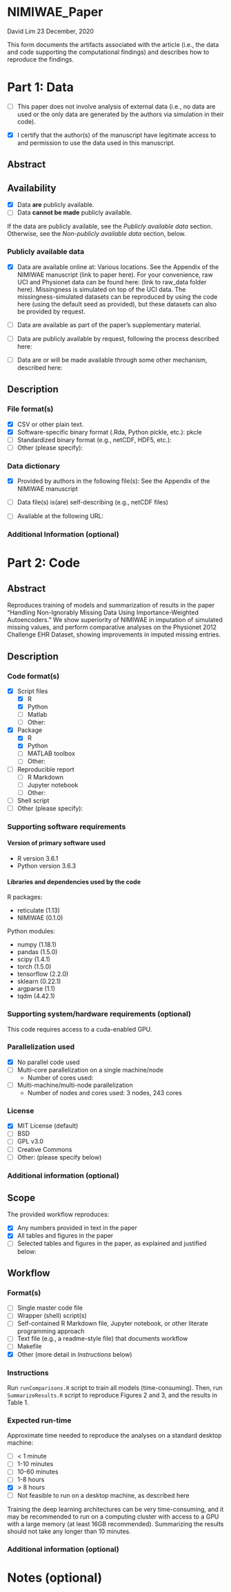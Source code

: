 NIMIWAE\_Paper
================
David Lim
23 December, 2020

<!--HOW TO COMPLETE THIS FORM:-->

<!--
1. Checkboxes in this document appear as follows: 

- [ ] This is a checkbox 

To check a checkbox, replace [ ] by [x], as follows: 

- [x] This is a checked checkbox 

Note that current versions of RStudio for Mac (this will change with RStudio versions 1.3 and higher) will not create a formatted checkbox but will leave the original characters, i.e., literally "[ ]" or "[x]". It's fine to submit a PDF in this form.
 
2. For text answers, simply type the relevant text in the areas indicated. A blank line starts a new paragraph. 
 
3. Comments (like these instructions) provide additional instructions throughout the form. There is no need to remove them; they will not appear in the compiled document. 

4. If you are comfortable with Markdown syntax, you may choose to include any Markdown-compliant formatting in the form. For example, you may wish to include R code chunks and compile this document in R Markdown.
-->

This form documents the artifacts associated with the article (i.e., the
data and code supporting the computational findings) and describes how
to reproduce the findings.

# Part 1: Data

  - [ ] This paper does not involve analysis of external data (i.e., no
    data are used or the only data are generated by the authors via
    simulation in their code).

<!--
If box above is checked and if no simulated/synthetic data files are provided by the authors, please skip directly to the Code section. Otherwise, continue.
-->

  - [x] I certify that the author(s) of the manuscript have legitimate
    access to and permission to use the data used in this manuscript.

<!-- If data are simulated using random number generation, please be sure to set the random number seed in the code you provide -->

## Abstract

<!--
Provide a short (< 100 words), high-level description of the data
-->

## Availability

  - [x] Data **are** publicly available.
  - [ ] Data **cannot be made** publicly available.

If the data are publicly available, see the *Publicly available data*
section. Otherwise, see the *Non-publicly available data* section,
below.

### Publicly available data

  - [x] Data are available online at: Various locations. See the
    Appendix of the NIMIWAE manuscript (link to paper here). For your
    convenience, raw UCI and Physionet data can be found here: (link to
    raw\_data folder here). Missingness is simulated on top of the UCI
    data. The missingness-simulated datasets can be reproduced by using
    the code here (using the default seed as provided), but these
    datasets can also be provided by request.

  - [ ] Data are available as part of the paper’s supplementary
    material.

  - [ ] Data are publicly available by request, following the process
    described here:

  - [ ] Data are or will be made available through some other mechanism,
    described here:

## Description

### File format(s)

<!--
Check all that apply
-->

  - [x] CSV or other plain text.
  - [x] Software-specific binary format (.Rda, Python pickle, etc.):
    pkcle
  - [ ] Standardized binary format (e.g., netCDF, HDF5, etc.):
  - [ ] Other (please specify):

### Data dictionary

<!--
A data dictionary provides information that allows users to understand the meaning, format, and use of the data.
-->

  - [x] Provided by authors in the following file(s): See the Appendix
    of the NIMIWAE manuscript

  - [ ] Data file(s) is(are) self-describing (e.g., netCDF files)

  - [ ] Available at the following URL:

### Additional Information (optional)

<!-- 
OPTIONAL: Provide any additional details that would be helpful in understanding the data. If relevant, please provide unique identifier/DOI/version information and/or license/terms of use.
-->

# Part 2: Code

## Abstract

<!--
Provide a short (< 100 words), high-level description of the code. If necessary, more details can be provided in files that accompany the code.
-->

Reproduces training of models and summarization of results in the paper
“Handling Non-Ignorably Missing Data Using Importance-Weighted
Autoencoders.” We show superiority of NIMIWAE in imputation of simulated
missing values, and perform comparative analyses on the Physionet 2012
Challenge EHR Dataset, showing improvements in imputed missing entries.

## Description

### Code format(s)

<!--
Check all that apply
-->

  - [x] Script files
      - [x] R
      - [x] Python
      - [ ] Matlab
      - [ ] Other:
  - [x] Package
      - [x] R
      - [x] Python
      - [ ] MATLAB toolbox
      - [ ] Other:
  - [ ] Reproducible report
      - [ ] R Markdown
      - [ ] Jupyter notebook
      - [ ] Other:
  - [ ] Shell script
  - [ ] Other (please specify):

### Supporting software requirements

#### Version of primary software used

<!--
(e.g., R version 3.6.0)
-->

  - R version 3.6.1
  - Python version 3.6.3

#### Libraries and dependencies used by the code

<!--
Include version numbers (e.g., version numbers for any R or Python packages used)
-->

R packages:

  - reticulate (1.13)
  - NIMIWAE (0.1.0)

Python modules:

  - numpy (1.18.1)
  - pandas (1.5.0)
  - scipy (1.4.1)
  - torch (1.5.0)
  - tensorflow (2.2.0)
  - sklearn (0.22.1)
  - argparse (1.1)
  - tqdm (4.42.1)

### Supporting system/hardware requirements (optional)

<!--
OPTIONAL: System/hardware requirements including operating system with version number, access to cluster, GPUs, etc.
-->

This code requires access to a cuda-enabled GPU.

### Parallelization used

  - [x] No parallel code used
  - [ ] Multi-core parallelization on a single machine/node
      - Number of cores used:
  - [ ] Multi-machine/multi-node parallelization
      - Number of nodes and cores used: 3 nodes, 243 cores

### License

  - [x] MIT License (default)
  - [ ] BSD
  - [ ] GPL v3.0
  - [ ] Creative Commons
  - [ ] Other: (please specify below)

### Additional information (optional)

<!--
OPTIONAL: By default, submitted code will be published on the JASA GitHub repository (http://github.com/JASA-ACS) as well as in the supplementary material. Authors are encouraged to also make their code available in a public repository. If relevant, please provide unique identifier/DOI/version information.

# Part 3: Reproducibility workflow

<!--
The materials provided should provide a straightforward way for reviewers and readers to reproduce analyses with as few steps as possible. 
-->

## Scope

The provided workflow reproduces:

  - [x] Any numbers provided in text in the paper
  - [x] All tables and figures in the paper
  - [ ] Selected tables and figures in the paper, as explained and
    justified below:

## Workflow

### Format(s)

<!--
Check all that apply
-->

  - [ ] Single master code file
  - [ ] Wrapper (shell) script(s)
  - [ ] Self-contained R Markdown file, Jupyter notebook, or other
    literate programming approach
  - [ ] Text file (e.g., a readme-style file) that documents workflow
  - [ ] Makefile
  - [x] Other (more detail in *Instructions* below)

### Instructions

<!--
Describe how to use the materials provided to reproduce analyses in the manuscript. Additional details can be provided in file(s) accompanying the reproducibility materials.
-->

Run `runComparisons.R` script to train all models (time-consuming).
Then, run `SummarizeResults.R` script to reproduce Figures 2 and 3, and
the results in Table 1.

### Expected run-time

Approximate time needed to reproduce the analyses on a standard desktop
machine:

  - [ ] \< 1 minute
  - [ ] 1-10 minutes
  - [ ] 10-60 minutes
  - [ ] 1-8 hours
  - [x] \> 8 hours
  - [ ] Not feasible to run on a desktop machine, as described here

Training the deep learning architectures can be very time-consuming, and
it may be recommended to run on a computing cluster with access to a GPU
with a large memory (at least 16GB recommended). Summarizing the results
should not take any longer than 10 minutes.

### Additional information (optional)

<!--
OPTIONAL: Additional documentation provided (e.g., R package vignettes, demos or other examples) that show how to use the provided code/software in other settings.
-->

# Notes (optional)

<!--
OPTIONAL: Any other relevant information not covered on this form. If reproducibility materials are not publicly available at the time of submission, please provide information here on how the reviewers can view the materials.
-->
